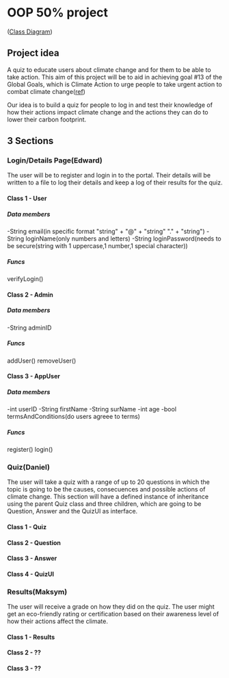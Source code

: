 # OOP 50% project
([Class Diagram](https://lucid.app/lucidchart/504d4fb6-3541-4ce5-b555-7d42c2ca3be7/edit?viewport_loc=-11%2C-11%2C2219%2C1067%2C0_0&invitationId=inv_bc6a68d9-ba3c-4121-86a5-77b80a45d6e5))
## Project idea

A quiz to educate users about climate change and for them to be able to take action. This aim of this project will be to aid in achieving goal #13 of the Global Goals, which is Climate Action to urge people to take urgent action to combat climate change([ref](https://www.globalgoals.org/goals/13-climate-action/))

Our idea is to build a quiz for people to log in and test their knowledge of how their actions impact climate change and the actions they can do to lower their carbon footprint.

## 3 Sections

### Login/Details Page(Edward)

The user will be to register and login in to the portal. Their details will be written to a file to log their details and keep a log of their results for the quiz.

#### Class 1 - User
##### Data members
-String email(in specific format "string" + "@" + "string" "." + "string")
-String loginName(only numbers and letters)
-String loginPassword(needs to be secure(string with 1 uppercase,1 number,1 special character))
##### Funcs
verifyLogin()

#### Class 2 - Admin
##### Data members
-String adminID
##### Funcs
addUser()
removeUser()

#### Class 3 - AppUser
##### Data members
-int userID
-String firstName
-String surName
-int age
-bool termsAndConditions(do users agreee to terms)
##### Funcs
register()
login()

### Quiz(Daniel)

The user will take a quiz with a range of up to 20 questions in which the topic is going to be the causes, consecuences and possible actions of climate change. This section will have a defined instance of inheritance using the parent Quiz class and three children, which are going to be Question, Answer and the QuizUI as interface.

#### Class 1 - Quiz

#### Class 2 - Question

#### Class 3 - Answer

#### Class 4 - QuizUI

### Results(Maksym)

The user will receive a grade on how they did on the quiz. The user might get an eco-friendly rating or certification based on their awareness level of how their actions affect the climate.

#### Class 1 - Results

#### Class 2 - ??

#### Class 3 - ??

